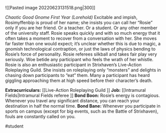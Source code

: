 ![[Pasted image 20220623131518.png|300]]

*Chaotic Good Gnome First Year (Lorehold)*
Excitable and impish, Rosimyffenbip is proud of her name; she insists you can call her “Rosie” only if you are her friend. Or a teacher. Or a student. Or any other member of the university staff. Rosie speaks quickly and with so much energy that it often takes a moment to recover from a conversation with her. She moves far faster than one would expect; it’s unclear whether this is due to magic, a gnomish technological contraption, or just the laws of physics bending to Rosie’s force of personality. 
Rosie referees silkball and takes fair play very seriously. Woe betide any participant who feels the wrath of her whistle. Rosie is also an enthusiastic participant in Strixhaven’s Live-Action Roleplaying Guild. She insists on roleplaying only “monsters” and delights in chasing down participants to “eat” them. Many a participant has heard giggling approaching them at high speed before their character’s death.

**Extracurriculars:** [[Live-Action Roleplaying Guild ]]
**Job:** [[Intramural Fields|Intramural Fields referee ]]
**Bond Boon:** Rosie’s energy is contagious. Whenever you travel any significant distance, you can reach your destination in half the normal time. 
**Bond Bane:** Whenever you participate in sports on campus (except for big events, such as the Battle of Strixhaven), fouls are constantly called on you.

#student
